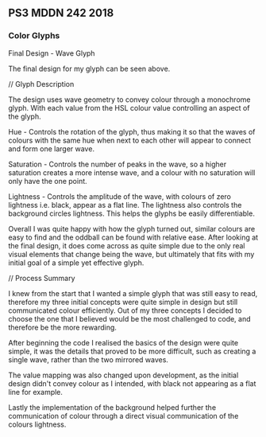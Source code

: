 ## PS3 MDDN 242 2018

### Color Glyphs

Final Design - Wave Glyph


The final design for my glyph can be seen above.

// Glyph Description 

The design uses wave geometry to convey colour through a monochrome glyph. With each value from the HSL colour value controlling an aspect of the glyph.

Hue - Controls the rotation of the glyph, thus making it so that the waves of colours with the same hue when next to each other will appear to connect and form one larger wave.

Saturation - Controls the number of peaks in the wave, so a higher saturation creates a more intense wave, and a colour with no saturation will only have the one point.

Lightness - Controls the amplitude of the wave, with colours of zero lightness i.e. black, appear as a flat line. The lightness also controls the background circles lightness. This helps the glyphs be easily differentiable.

Overall I was quite happy with how the glyph turned out, similar colours are easy to find and the oddball can be found with relative ease. After looking at the final design, it does come across as quite simple due to the only real visual elements that change being the wave, but ultimately that fits with my initial goal of a simple yet effective glyph.

// Process Summary

I knew from the start that I wanted a simple glyph that was still easy to read, therefore my three initial concepts were quite simple in design but still communicated colour efficiently. Out of my three concepts I decided to choose the one that I believed would be the most challenged to code, and therefore be the more rewarding.

After beginning the code I realised the basics of the design were quite simple, it was the details that proved to be more difficult, such as creating a single wave, rather than the two mirrored waves.

The value mapping was also changed upon development, as the initial design didn't convey colour as I intended, with black not appearing as a flat line for example.

Lastly the implementation of the background helped further the communication of colour through a direct visual communication of the colours lightness. 



